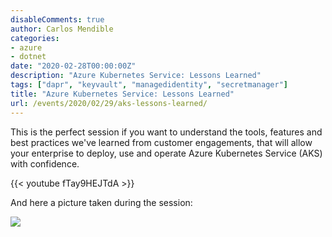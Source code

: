```yaml
---
disableComments: true
author: Carlos Mendible
categories:
- azure
- dotnet
date: "2020-02-28T00:00:00Z"
description: "Azure Kubernetes Service: Lessons Learned"
tags: ["dapr", "keyvault", "managedidentity", "secretmanager"]
title: "Azure Kubernetes Service: Lessons Learned"
url: /events/2020/02/29/aks-lessons-learned/
---
```


This is the perfect session if you want to understand the tools, features and best practices we've learned from customer engagements, that will allow your enterprise to deploy, use and operate Azure Kubernetes Service (AKS) with confidence.

{{< youtube fTay9HEJTdA >}}

And here a picture taken during the session:

![](/assets/img/events/2020-02-netcoreconf-valencia.jfif)